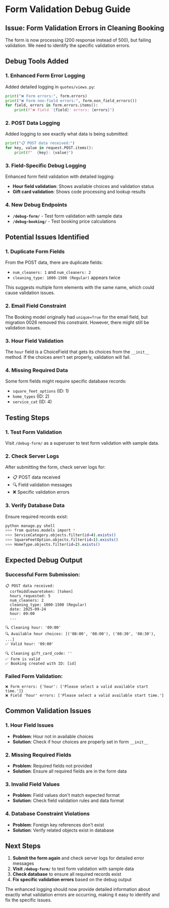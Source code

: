 # Form Validation Debug Guide

## Issue: Form Validation Errors in Cleaning Booking

The form is now processing (200 response instead of 500), but failing validation. We need to identify the specific validation errors.

## Debug Tools Added

### 1. **Enhanced Form Error Logging**
Added detailed logging in `quotes/views.py`:
```python
print("❌ Form errors:", form.errors)
print("❌ Form non-field errors:", form.non_field_errors())
for field, errors in form.errors.items():
    print(f"❌ Field '{field}' errors: {errors}")
```

### 2. **POST Data Logging**
Added logging to see exactly what data is being submitted:
```python
print("📋 POST data received:")
for key, value in request.POST.items():
    print(f"  {key}: {value}")
```

### 3. **Field-Specific Debug Logging**
Enhanced form field validation with detailed logging:
- **Hour field validation**: Shows available choices and validation status
- **Gift card validation**: Shows code processing and lookup results

### 4. **New Debug Endpoints**
- **`/debug-form/`** - Test form validation with sample data
- **`/debug-booking/`** - Test booking price calculations

## Potential Issues Identified

### 1. **Duplicate Form Fields**
From the POST data, there are duplicate fields:
- `num_cleaners: 1` and `num_cleaners: 2`
- `cleaning_type: 1000-1500 (Regular)` appears twice

This suggests multiple form elements with the same name, which could cause validation issues.

### 2. **Email Field Constraint**
The Booking model originally had `unique=True` for the email field, but migration 0026 removed this constraint. However, there might still be validation issues.

### 3. **Hour Field Validation**
The `hour` field is a ChoiceField that gets its choices from the `__init__` method. If the choices aren't set properly, validation will fail.

### 4. **Missing Required Data**
Some form fields might require specific database records:
- `square_feet_options` (ID: 1)
- `home_types` (ID: 2)
- `service_cat` (ID: 4)

## Testing Steps

### 1. **Test Form Validation**
Visit `/debug-form/` as a superuser to test form validation with sample data.

### 2. **Check Server Logs**
After submitting the form, check server logs for:
- 📋 POST data received
- 🔍 Field validation messages
- ❌ Specific validation errors

### 3. **Verify Database Data**
Ensure required records exist:
```bash
python manage.py shell
>>> from quotes.models import *
>>> ServiceCategory.objects.filter(id=4).exists()
>>> SquareFeetOption.objects.filter(id=1).exists()
>>> HomeType.objects.filter(id=2).exists()
```

## Expected Debug Output

### Successful Form Submission:
```
📋 POST data received:
  csrfmiddlewaretoken: [token]
  hours_requested: 5
  num_cleaners: 2
  cleaning_type: 1000-1500 (Regular)
  date: 2025-09-24
  hour: 09:00
  ...

🔍 Cleaning hour: '09:00'
🔍 Available hour choices: [('08:00', '08:00'), ('08:30', '08:30'), ...]
✅ Valid hour: '09:00'

🔍 Cleaning gift_card_code: ''
✅ Form is valid
✅ Booking created with ID: [id]
```

### Failed Form Validation:
```
❌ Form errors: {'hour': ['Please select a valid available start time.']}
❌ Field 'hour' errors: ['Please select a valid available start time.']
```

## Common Validation Issues

### 1. **Hour Field Issues**
- **Problem**: Hour not in available choices
- **Solution**: Check if hour choices are properly set in form `__init__`

### 2. **Missing Required Fields**
- **Problem**: Required fields not provided
- **Solution**: Ensure all required fields are in the form data

### 3. **Invalid Field Values**
- **Problem**: Field values don't match expected format
- **Solution**: Check field validation rules and data format

### 4. **Database Constraint Violations**
- **Problem**: Foreign key references don't exist
- **Solution**: Verify related objects exist in database

## Next Steps

1. **Submit the form again** and check server logs for detailed error messages
2. **Visit `/debug-form/`** to test form validation with sample data
3. **Check database** to ensure all required records exist
4. **Fix specific validation errors** based on the debug output

The enhanced logging should now provide detailed information about exactly what validation errors are occurring, making it easy to identify and fix the specific issues.
